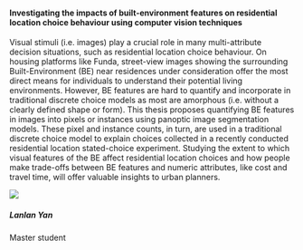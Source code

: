 <div class="row">
  <div class="col-sm-8">
    <h4 id="lanlan-yan">Investigating the impacts of built-environment features on residential location choice behaviour using computer vision techniques</h4>
    <p>
      Visual stimuli (i.e. images) play a crucial role in many multi-attribute decision situations, such as residential location choice behaviour. On housing platforms like Funda, street-view images showing the surrounding Built-Environment (BE) near residences under consideration offer the most direct means for individuals to understand their potential living environments. However, BE features are hard to quantify and incorporate in traditional discrete choice models as most are amorphous (i.e. without a clearly defined shape or form). This thesis proposes quantifying BE features in images into pixels or instances using panoptic image segmentation models. These pixel and instance counts, in turn, are used in a traditional discrete choice model to explain choices collected in a recently conducted residential location stated-choice experiment. Studying the extent to which visual features of the BE affect residential location choices and how people make trade-offs between BE features and numeric attributes, like cost and travel time, will offer valuable insights to urban planners.
    </p>
  </div>

  <div class="col-sm-4">
    <div class="card contact-card">
      <div class="row g-0">
        <div class="col-sm-3">
          <!-- <a href="https://www.tudelft.nl/en/"> -->
            <img src="{{ 'assets/images/person.webp' | relative_url }}" class="contact-avatar">
          <!-- </a> -->
        </div>
        <div class="col-sm-9 gx-sm-3">
          <div class="card-body">
            <h5 class="card-title">Lanlan Yan</h5>
            <p class="card-text">
              Master student<br>
              <!-- <a href="mailto:mail@tudelft.nl">some.address@student.tudelft.nl</a> -->
            </p>
          </div>
        </div>
      </div>
    </div>
  </div>

</div>
